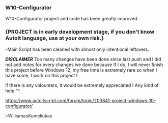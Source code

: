 ### W10-Configurator
 W10-Configurator project and code has been greatly improved.

### {PROJECT is in early development stage, if you don't know AutoIt language, use at your own risk.}

-Main Script has been cleaned with almost only intentional leftovers.

***DISCLAIMER***
 Too many changes have been done since last push and I did not add notes for every changes ive done because If I do, I will never finish this project before Windows 12, my free time is extremely rare so when I have some, I work on this project !

if there is any volounters, it would be extremely appreciated ! Any kind of help ^^
 
https://www.autoitscript.com/forum/topic/203841-project-windows-10-configurator/
 


~WilliamasKumeliukas
